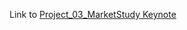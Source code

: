 Link to [Project_03_MarketStudy Keynote](https://www.canva.com/design/DAE1Du7pExA/IP8n0ZEqQ1LqWO7EkoIq6w/view?utm_content=DAE1Du7pExA&utm_campaign=designshare&utm_medium=link&utm_source=publishsharelink)
